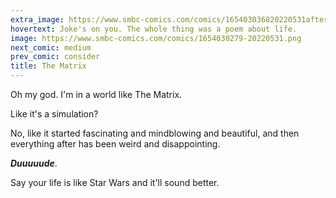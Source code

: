 ```yaml
---
extra_image: https://www.smbc-comics.com/comics/165403036820220531after.png
hovertext: Joke's on you. The whole thing was a poem about life.
image: https://www.smbc-comics.com/comics/1654030279-20220531.png
next_comic: medium
prev_comic: consider
title: The Matrix
---
```


Oh my god. I'm in a world like The Matrix.

Like it's a simulation?

No, like it started fascinating and mindblowing and beautiful, and then everything after has been weird and disappointing.

***Duuuuude***.

Say your life is like Star Wars and it'll sound better.
